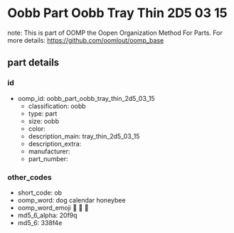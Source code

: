 # Oobb Part Oobb Tray Thin 2D5 03 15  

note: This is part of OOMP the Oopen Organization Method For Parts. For more details: https://github.com/oomlout/oomp_base

##  part details





### id
* oomp_id: oobb_part_oobb_tray_thin_2d5_03_15
  * classification: oobb
  * type: part
  * size: oobb
  * color: 
  * description_main: tray_thin_2d5_03_15
  * description_extra: 
  * manufacturer: 
  * part_number: 

### other_codes
* short_code: ob
* oomp_word: dog calendar honeybee
* oomp_word_emoji :dog: :calendar: :honeybee:
* md5_6_alpha: 20f9q
* md5_6: 338f4e